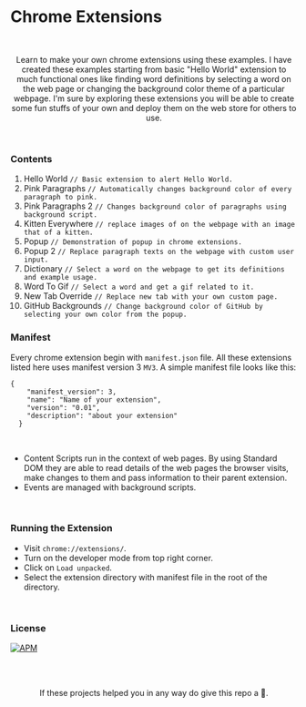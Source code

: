 # Chrome Extensions

<br>

<p align="center">Learn to make your own chrome extensions using these examples. I have created these examples starting from basic "Hello World" extension to much functional ones like finding word definitions by selecting a word on the web page or changing the background color theme of a particular webpage. I'm sure by exploring these extensions you will be able to create some fun stuffs of your own and deploy them on the web store for others to use.</p>
  
<br>

### Contents

1. Hello World `// Basic extension to alert Hello World.`
2. Pink Paragraphs `// Automatically changes background color of every paragraph to pink.`
3. Pink Paragraphs 2 `// Changes background color of paragraphs using background script.`
4. Kitten Everywhere `// replace images of on the webpage with an image that of a kitten.`
5. Popup `// Demonstration of popup in chrome extensions.`
6. Popup 2 `// Replace paragraph texts on the webpage with custom user input.`
7. Dictionary `// Select a word on the webpage to get its definitions and example usage.`
8. Word To Gif `// Select a word and get a gif related to it.`
9. New Tab Override `// Replace new tab with your own custom page.`
10. GitHub Backgrounds `// Change background color of GitHub by selecting your own color from the popup.`

### Manifest

Every chrome extension begin with `manifest.json` file. All these extensions listed here uses manifest version 3 `MV3`. A simple manifest file looks like this:

```
{
    "manifest_version": 3,
    "name": "Name of your extension",
    "version": "0.01",
    "description": "about your extension"
  }

```

<br>

- Content Scripts run in the context of web pages. By using Standard DOM they are able to read details of the web pages the browser visits, make changes to them and pass information to their parent extension.
- Events are managed with background scripts.

<br>

### Running the Extension

- Visit `chrome://extensions/`.
- Turn on the developer mode from top right corner.
- Click on `Load unpacked`.
- Select the extension directory with manifest file in the root of the directory.

<br>

### License

[![APM](https://img.shields.io/apm/l/vim-mode?style=for-the-badge)](LICENSE)

<br>
<br>

<p align="center">If these projects helped you in any way do give this repo a 🌟.</p>
